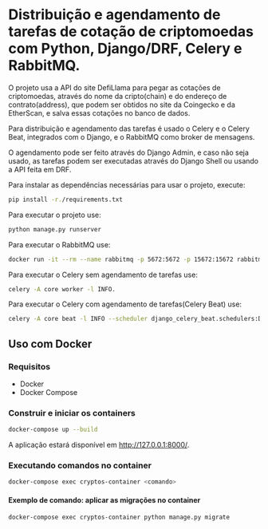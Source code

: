 # Distribuição e agendamento de tarefas de cotação de criptomoedas com Python, Django/DRF, Celery e RabbitMQ.

O projeto usa a API do site DefiLlama para pegar as cotações de criptomoedas, através do nome da cripto(chain) e do endereço de contrato(address), que podem ser obtidos no site da Coingecko e da EtherScan, e salva essas cotações no banco de dados.

Para distribuição e agendamento das tarefas é usado o Celery e o Celery Beat, integrados com o Django, e o RabbitMQ como broker de mensagens. 

O agendamento pode ser feito através do Django Admin, e caso não seja usado, as tarefas podem ser executadas através do Django Shell ou usando a API feita em DRF.

Para instalar as dependências necessárias para usar o projeto, execute: 

```bash
pip install -r./requirements.txt
```

Para executar o projeto use: 

```bash
python manage.py runserver
```

Para executar o RabbitMQ use: 

```bash
docker run -it --rm --name rabbitmq -p 5672:5672 -p 15672:15672 rabbitmq:3.13-management
```

Para executar o Celery sem agendamento de tarefas use: 

```bash
celery -A core worker -l INFO.
```

Para executar o Celery com agendamento de tarefas(Celery Beat) use: 

```bash
celery -A core beat -l INFO --scheduler django_celery_beat.schedulers:DatabaseScheduler.
```

## Uso com Docker

### Requisitos 

- Docker 
- Docker Compose

### Construir e iniciar os containers

```bash
docker-compose up --build
```

A aplicação estará disponível em http://127.0.0.1:8000/.

### Executando comandos no container

```bash
docker-compose exec cryptos-container <comando>
```

#### Exemplo de comando: aplicar as migrações no container

```bash
docker-compose exec cryptos-container python manage.py migrate
```
